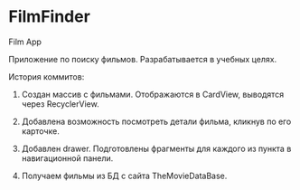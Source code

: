 # FilmFinder
Film App

Приложение по поиску фильмов. Разрабатывается в учебных целях.

История коммитов:

1. Создан массив с фильмами. Отображаются в CardView, выводятся через RecyclerView.

2. Добавлена возможность посмотреть детали фильма, кликнув по его карточке.

3. Добавлен drawer. Подготовлены фрагменты для каждого из пункта в навигационной панели.

4. Получаем фильмы из БД с сайта TheMovieDataBase.
